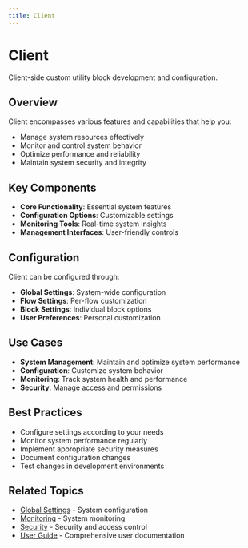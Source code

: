 ```yaml
---
title: Client
---
```


# Client

Client-side custom utility block development and configuration.

## Overview

Client encompasses various features and capabilities that help you:
- Manage system resources effectively
- Monitor and control system behavior
- Optimize performance and reliability
- Maintain system security and integrity

## Key Components

- **Core Functionality**: Essential system features
- **Configuration Options**: Customizable settings
- **Monitoring Tools**: Real-time system insights
- **Management Interfaces**: User-friendly controls

## Configuration

Client can be configured through:
- **Global Settings**: System-wide configuration
- **Flow Settings**: Per-flow customization
- **Block Settings**: Individual block options
- **User Preferences**: Personal customization

## Use Cases

- **System Management**: Maintain and optimize system performance
- **Configuration**: Customize system behavior
- **Monitoring**: Track system health and performance
- **Security**: Manage access and permissions

## Best Practices

- Configure settings according to your needs
- Monitor system performance regularly
- Implement appropriate security measures
- Document configuration changes
- Test changes in development environments

## Related Topics

- [Global Settings](/user-guide/Global-Settings) - System configuration
- [Monitoring](/user-guide/Monitoring) - System monitoring
- [Security](/user-guide/Security) - Security and access control
- [User Guide](/user-guide) - Comprehensive user documentation

